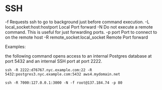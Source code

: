 # SSH

-f                                 Requests ssh to go to background just before command execution.
-L local_socket:host:hostport      Local Port forward
-N                                 Do not execute a remote command.  This is useful for just forwarding ports.
-p port                            Port to connect to on the remote host
-R remote_socket:local_socket      Remote Port forward



Examples:

the following command opens access to an internal Postgres database at port 5432 and an internal SSH port at port 2222.
```
ssh -R 2222:d76767.nyc.example.com:22 -R 5432:postgres3.nyc.example.com:5432 aws4.mydomain.net
```

```
ssh -R 7000:127.0.0.1:3000 -N -f root@137.184.74 -p 80
```